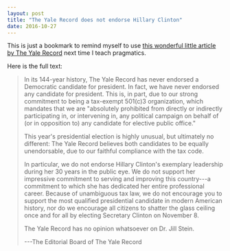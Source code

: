 ```yaml
---
layout: post
title: "The Yale Record does not endorse Hillary Clinton"
date: 2016-10-27
---
```


This is just a bookmark to remind myself to use [this wonderful little article
by The Yale Record][yale-record] next time I teach pragmatics.

Here is the full text:

> In its 144-year history, The Yale Record has never endorsed a Democratic
> candidate for president. In fact, we have never endorsed any candidate for
> president. This is, in part, due to our strong commitment to being a
> tax-exempt 501(c)3 organization, which mandates that we are "absolutely
> prohibited from directly or indirectly participating in, or intervening in,
> any political campaign on behalf of (or in opposition to) any candidate for
> elective public office."
>
> This year's presidential election is highly unusual, but ultimately no
> different: The Yale Record believes both candidates to be equally
> unendorsable, due to our faithful compliance with the tax code.
>
> In particular, we do not endorse Hillary Clinton's exemplary leadership during
> her 30 years in the public eye. We do not support her impressive commitment to
> serving and improving this country---a commitment to which she has dedicated
> her entire professional career. Because of unambiguous tax law, we do not
> encourage you to support the most qualified presidential candidate in modern
> American history, nor do we encourage all citizens to shatter the glass
> ceiling once and for all by electing Secretary Clinton on November 8.
>
> The Yale Record has no opinion whatsoever on Dr. Jill Stein.
>
> ---The Editorial Board of The Yale Record

[yale-record]: http://yalerecord.org/2016/10/26/the-yale-record-does-not-endorse-hillary-clinton/
